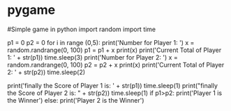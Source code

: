 # pygame
#Simple game in python
import random
import time

p1 = 0
p2 = 0
for i in range (0,5):
    print('Number for Player 1: ')
    x = random.randrange(0, 100)
    p1 = p1 + x
    print(x)
    print('Current Total of Player 1: ' + str(p1))
    time.sleep(3)
    print('Number for Player 2: ')
    x = random.randrange(0, 100)
    p2 = p2 + x
    print(x)
    print('Current Total of Player 2: ' + str(p2))
    time.sleep(2)


print('finally the Score of Player 1 is: ' + str(p1))
time.sleep(1)
print("finally the Score of Player 2 is: " + str(p2))
time.sleep(1)
if p1>p2:
    print('Player 1 is the Winner')
else:
    print('Player 2 is the Winner')
